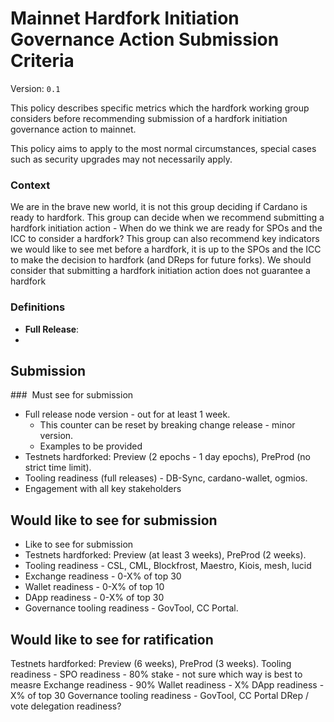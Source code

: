 
# Mainnet Hardfork Initiation Governance Action Submission Criteria

Version: `0.1`

This policy describes specific metrics which the hardfork working group considers before recommending submission of a hardfork initiation governance action to mainnet.

This policy aims to apply to the most normal circumstances, special cases such as security upgrades may not necessarily apply.

### Context

We are in the brave new world, it is not this group deciding if Cardano is ready to hardfork.
This group can decide when we recommend submitting a hardfork initiation action - When do we think we are ready for SPOs and the ICC to consider a hardfork?
This group can also recommend key indicators we would like to see met before a hardfork, it is up to the SPOs and the ICC to make the decision to hardfork (and DReps for future forks).
We should consider that submitting a hardfork initiation action does not guarantee a hardfork


### Definitions

- **Full Release**:
- 

## Submission

###  Must see for submission

- Full release node version - out for at least 1 week.
  - This counter can be reset by breaking change release - minor version.
  - Examples to be provided
- Testnets hardforked: Preview (2 epochs  - 1 day epochs), PreProd (no strict time limit).
- Tooling readiness (full releases) - DB-Sync, cardano-wallet, ogmios.
- Engagement with all key stakeholders

## Would like to see for submission

- Like to see for submission
- Testnets hardforked: Preview (at least 3 weeks), PreProd (2 weeks).
- Tooling readiness - CSL, CML, Blockfrost, Maestro, Kiois, mesh, lucid
- Exchange readiness - 0-X% of top 30
- Wallet readiness - 0-X% of top 10
- DApp readiness -  0-X% of top 30
- Governance tooling readiness - GovTool, CC Portal.

## Would like to see for ratification

Testnets hardforked: Preview (6 weeks), PreProd (3 weeks).
Tooling readiness - 
SPO readiness - 80% stake - not sure which way is best to measre
Exchange readiness - 90%
Wallet readiness - X%
DApp readiness -  X% of top 30
Governance tooling readiness - GovTool, CC Portal
DRep / vote delegation readiness?

